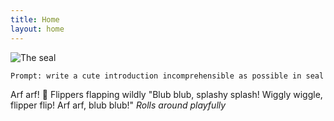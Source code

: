 ```yaml
---
title: Home
layout: home
---
```


![The seal](https://preview.redd.it/j7gx3o5scm061.jpg?width=1080&crop=smart&auto=webp&s=4ca1ddaa17ad3286c74d22568247debaaf9b1d37)

```txt
Prompt: write a cute introduction incomprehensible as possible in seal language
```

Arf arf! 🦭 Flippers flapping wildly "Blub blub, splashy splash! Wiggly wiggle, flipper flip! Arf arf, blub blub!" _Rolls around playfully_
